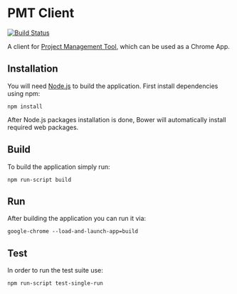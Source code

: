 PMT Client
==========

[![Build Status](https://travis-ci.org/adrianolek/PMT-Client.svg?branch=master)](https://travis-ci.org/adrianolek/PMT-Client)

A client for [Project Management Tool](https://github.com/adrianolek/PMT), which can be used as a Chrome App.

Installation
------------

You will need [Node.js](https://nodejs.org/download/) to build the application.
First install dependencies using npm:

    npm install

After Node.js packages installation is done, Bower will automatically install required web packages.

Build
-----

To build the application simply run:

    npm run-script build

Run
---

After building the application you can run it via:

    google-chrome --load-and-launch-app=build

Test
----

In order to run the test suite use:

    npm run-script test-single-run
